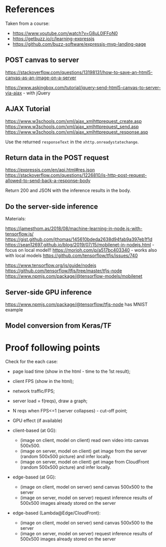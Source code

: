 # References

Taken from a course:

- <https://www.youtube.com/watch?v=G8uL0lFFoN0>
- <https://getbuzz.io/c/learning-expressjs>
- <https://github.com/buzz-software/expressjs-mvp-landing-page>

## POST canvas to server

<https://stackoverflow.com/questions/13198131/how-to-save-an-html5-canvas-as-an-image-on-a-server>

<https://www.askingbox.com/tutorial/jquery-send-html5-canvas-to-server-via-ajax> - with jQuery

## AJAX Tutorial

<https://www.w3schools.com/xml/ajax_xmlhttprequest_create.asp>
<https://www.w3schools.com/xml/ajax_xmlhttprequest_send.asp>
<https://www.w3schools.com/xml/ajax_xmlhttprequest_response.asp> 

Use the returned `responseText` in the `xhttp.onreadystatechange`.

## Return data in the POST request

<https://expressjs.com/en/api.html#res.json>
<https://stackoverflow.com/questions/1226810/is-http-post-request-allowed-to-send-back-a-response-body>

Return 200 and JSON with the inference results in the body.

## Do the server-side inference

Materials:

<https://jamesthom.as/2018/08/machine-learning-in-node.js-with-tensorflow.js/>
<https://gist.github.com/jthomas/145610bdeda2638d94fab9a397eb1f1d>
<https://sean12697.github.io/blog/2019/07/15/mobilenet-in-nodejs.html> - focus on local model!!
<https://morioh.com/p/a517bc403340> - works also with local models
<https://github.com/tensorflow/tfjs/issues/740>

<https://www.tensorflow.org/js/guide/nodejs>
<https://github.com/tensorflow/tfjs/tree/master/tfjs-node>
<https://www.npmjs.com/package/@tensorflow-models/mobilenet>

## Server-side GPU inference

<https://www.npmjs.com/package/@tensorflow/tfjs-node> has MNIST example

## Model conversion from Keras/TF

# Proof following points

Check for the each case:

- page load time (show in the html - time to the 1st result);
- client FPS (show in the html);
- network traffic/FPS;
- server load = f(reqs), draw a graph;
- N reqs when FPS<=1 (server collapses) - cut-off point;
- GPU effect (if available)

- client-based (at GG):
  - (image on client, model on client) read own video into canvas 500x500.
  - (image on server, model on client) get image from the server (random 500x500 picture) and infer locally.
  - (image on server, model on client) get image from CloudFront (random 500x500 picture) and infer locally.

- edge-based (at GG):
  - (image on client, model on server) send canvas 500x500 to the server
  - (image on server, model on server) request inference results of 500x500 images already stored on the server

- edge-based (Lambda@Edge/CloudFront):
  - (image on client, model on server) send canvas 500x500 to the server
  - (image on server, model on server) request inference results of 500x500 images already stored on the server
 